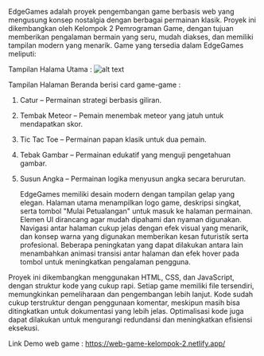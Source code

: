 EdgeGames adalah proyek pengembangan game berbasis web yang mengusung konsep
nostalgia dengan berbagai permainan klasik. Proyek ini dikembangkan oleh Kelompok 2
Pemrograman Game, dengan tujuan memberikan pengalaman bermain yang seru, mudah diakses,
dan memiliki tampilan modern yang menarik.
Game yang tersedia dalam EdgeGames meliputi:

Tampilan Halama Utama :
![alt text](https://id.images.search.yahoo.com/images/view;_ylt=AwrPrtuULsdn1hgABePNQwx.;_ylu=c2VjA3NyBHNsawNpbWcEb2lkAzJhMTgyYjJmZjcxOGE2YWJlZDAwNmQ0N2MzYjcxYjcxBGdwb3MDMwRpdANiaW5n?back=https%3A%2F%2Fid.images.search.yahoo.com%2Fsearch%2Fimages%3Fp%3Dgambar%2Bpisang%26type%3DE210ID91215G0%26fr%3Dmcafee%26fr2%3Dpiv-web%26tab%3Dorganic%26ri%3D3&w=2397&h=1750&imgurl=s2.bukalapak.com%2Fbukalapak-kontenz-production%2Fcontent_attachments%2F86517%2Foriginal%2Fmanfaat_buah_pisang_image_1_1_.jpg&rurl=https%3A%2F%2Fhomecare24.id%2Fnutrisi-pisang%2F&size=393KB&p=gambar+pisang&oid=2a182b2ff718a6abed006d47c3b71b71&fr2=piv-web&fr=mcafee&tt=Nutrisi+Pisang+-+Homecare24&b=0&ni=21&no=3&ts=&tab=organic&sigr=miKRnuYFV9ai&sigb=gt7I2rdjHzun&sigi=bsfrEiTmg08y&sigt=7ov28T3k79bQ&.crumb=8A5HvwzCDJE&fr=mcafee&fr2=piv-web&type=E210ID91215G0?raw=true)


Tampilan Halaman Beranda berisi card game-game : 

1. Catur – Permainan strategi berbasis giliran.
   
3. Tembak Meteor – Pemain menembak meteor yang jatuh untuk mendapatkan skor.
   
5. Tic Tac Toe – Permainan papan klasik untuk dua pemain.
   
7. Tebak Gambar – Permainan edukatif yang menguji pengetahuan gambar.
   
9. Susun Angka – Permainan logika menyusun angka secara berurutan.
   
    EdgeGames memiliki desain modern dengan tampilan gelap yang elegan. Halaman utama
menampilkan logo game, deskripsi singkat, serta tombol "Mulai Petualangan" untuk masuk ke
halaman permainan. Elemen UI dirancang agar mudah dipahami dan nyaman digunakan. Navigasi
antar halaman cukup jelas dengan efek visual yang menarik, dan konsep warna yang digunakan
memberikan kesan futuristik serta profesional. Beberapa peningkatan yang dapat dilakukan antara
lain menambahkan animasi transisi antar halaman dan efek hover pada tombol untuk
meningkatkan pengalaman pengguna.

  Proyek ini dikembangkan menggunakan HTML, CSS, dan JavaScript, dengan struktur kode
yang cukup rapi. Setiap game memiliki file tersendiri, memungkinkan pemeliharaan dan
pengembangan lebih lanjut. Kode sudah cukup terstruktur dengan penggunaan komentar,
meskipun masih bisa ditingkatkan untuk dokumentasi yang lebih jelas. Optimalisasi kode juga
dapat dilakukan untuk mengurangi redundansi dan meningkatkan efisiensi eksekusi.

Link Demo web game : https://web-game-kelompok-2.netlify.app/

